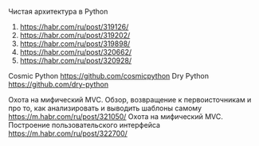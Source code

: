 Чистая архитектура в Python 
1. https://habr.com/ru/post/319126/
2. https://habr.com/ru/post/319202/
3. https://habr.com/ru/post/319898/
4. https://habr.com/ru/post/320662/
5. https://habr.com/ru/post/320928/

Cosmic Python https://github.com/cosmicpython
Dry Python https://github.com/dry-python

Охота на мифический MVC. Обзор, возвращение к первоисточникам и про то, как анализировать и выводить шаблоны самому https://m.habr.com/ru/post/321050/
Охота на мифический MVC. Построение пользовательского интерфейса https://m.habr.com/ru/post/322700/
